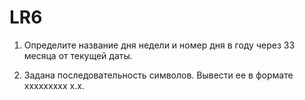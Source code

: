 # LR6
1.	Определите название дня недели и номер дня в году через 33 месяца от текущей даты.

2.	Задана последовательность символов. Вывести ее в формате ххххххххх х.х.
